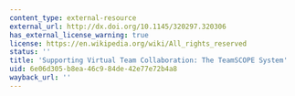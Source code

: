 ```yaml
---
content_type: external-resource
external_url: http://dx.doi.org/10.1145/320297.320306
has_external_license_warning: true
license: https://en.wikipedia.org/wiki/All_rights_reserved
status: ''
title: 'Supporting Virtual Team Collaboration: The TeamSCOPE System'
uid: 6e06d305-b8ea-46c9-84de-42e77e72b4a8
wayback_url: ''
---
```

